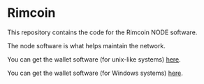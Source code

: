 # Rimcoin
This repository contains the code for the Rimcoin NODE software. 

The node software is what helps maintain the network. 

You can get the wallet software (for unix-like systems) [here](https://github.com/rimcoin/Wallet). 

You can get the wallet software (for Windows systems) [here](https://github.com/rimcoin/WinWallet). 
